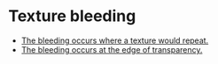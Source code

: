 # Texture bleeding
- [The bleeding occurs where a texture would repeat.](Wrap%20Mode-clamp.md)
- [The bleeding occurs at the edge of transparency.](Transparency%20Fringing.md)
